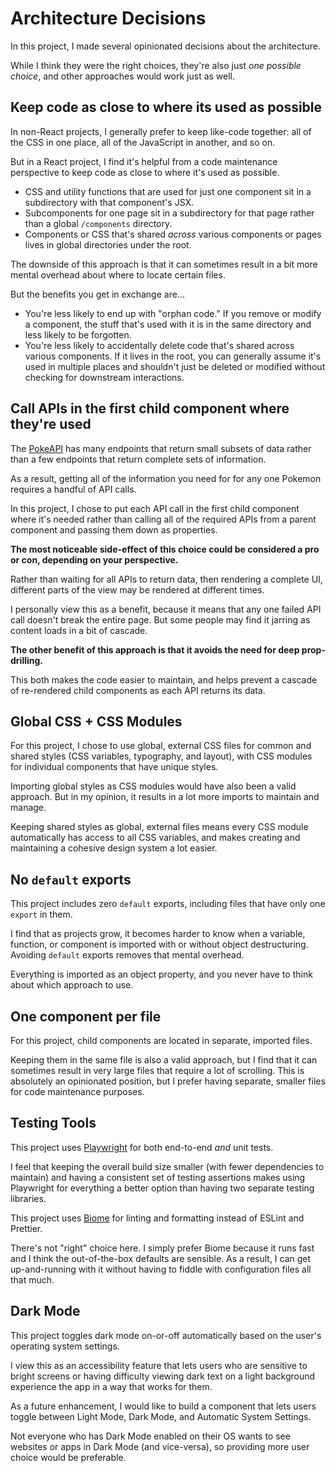 # Architecture Decisions

In this project, I made several opinionated decisions about the architecture.

While I think they were the right choices, they're also just _one possible choice_, and other approaches would work just as well.


## Keep code as close to where its used as possible

In non-React projects, I generally prefer to keep like-code together: all of the CSS in one place, all of the JavaScript in another, and so on.

But in a React project, I find it's helpful from a code maintenance perspective to keep code as close to where it's used as possible.

- CSS and utility functions that are used for just one component sit in a subdirectory with that component's JSX.
- Subcomponents for one page sit in a subdirectory for that page rather than a global `/components` directory.
- Components or CSS that's shared _across_ various components or pages lives in global directories under the root.

The downside of this approach is that it can sometimes result in a bit more mental overhead about where to locate certain files. 

But the benefits you get in exchange are...

- You're less likely to end up with "orphan code." If you remove or modify a component, the stuff that's used with it is in the same directory and less likely to be forgotten.
- You're less likely to accidentally delete code that's shared across various components. If it lives in the root, you can generally assume it's used in multiple places and shouldn't just be deleted or modified without checking for downstream interactions.


## Call APIs in the first child component where they're used

The [PokeAPI](https://pokeapi.co) has many endpoints that return small subsets of data rather than a few endpoints that return complete sets of information.

As a result, getting all of the information you need for for any one Pokemon requires a handful of API calls.

In this project, I chose to put each API call in the first child component where it's needed rather than calling all of the required APIs from a parent component and passing them down as properties.

**The most noticeable side-effect of this choice could be considered a pro or con, depending on your perspective.**

Rather than waiting for all APIs to return data, then rendering a complete UI, different parts of the view may be rendered at different times.

I personally view this as a benefit, because it means that any one failed API call doesn't break the entire page. But some people may find it jarring as content loads in a bit of cascade.

**The other benefit of this approach is that it avoids the need for deep prop-drilling.**

This both makes the code easier to maintain, and helps prevent a cascade of re-rendered child components as each API returns its data.


## Global CSS + CSS Modules

For this project, I chose to use global, external CSS files for common and shared styles (CSS variables, typography, and layout), with CSS modules for individual components that have unique styles.

Importing global styles as CSS modules would have also been a valid approach. But in my opinion, it results in a lot more imports to maintain and manage.

Keeping shared styles as global, external files means every CSS module automatically has access to all CSS variables, and makes creating and maintaining a cohesive design system a lot easier.


## No `default` exports

This project includes zero `default` exports, including files that have only one `export` in them.

I find that as projects grow, it becomes harder to know when a variable, function, or component is imported with or without object destructuring. Avoiding `default` exports removes that mental overhead.

Everything is imported as an object property, and you never have to think about which approach to use.


## One component per file

For this project, child components are located in separate, imported files.

Keeping them in the same file is also a valid approach, but I find that it can sometimes result in very large files that require a lot of scrolling. This is absolutely an opinionated position, but I prefer having separate, smaller files for code maintenance purposes.


## Testing Tools

This project uses [Playwright](https://playwright.dev) for both end-to-end _and_ unit tests.

I feel that keeping the overall build size smaller (with fewer dependencies to maintain) and having a consistent set of testing assertions makes using Playwright for everything a better option than having two separate testing libraries.

This project uses [Biome](https://biomejs.dev) for linting and formatting instead of ESLint and Prettier.

There's not "right" choice here. I simply prefer Biome because it runs fast and I think the out-of-the-box defaults are sensible. As a result, I can get up-and-running with it without having to fiddle with configuration files all that much.


## Dark Mode

This project toggles dark mode on-or-off automatically based on the user's operating system settings.

I view this as an accessibility feature that lets users who are sensitive to bright screens or having difficulty viewing dark text on a light background experience the app in a way that works for them.

As a future enhancement, I would like to build a component that lets users toggle between Light Mode, Dark Mode, and Automatic System Settings.

Not everyone who has Dark Mode enabled on their OS wants to see websites or apps in Dark Mode (and vice-versa), so providing more user choice would be preferable.
